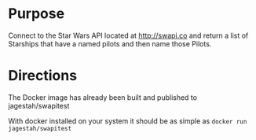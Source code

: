 
# Purpose

Connect to the Star Wars API located at http://swapi.co and return a list of Starships that have a named pilots and then name those Pilots.



# Directions

The Docker image has already been built and published to jagestah/swapitest

With docker installed on your system it should be as simple as `docker run jagestah/swapitest`
